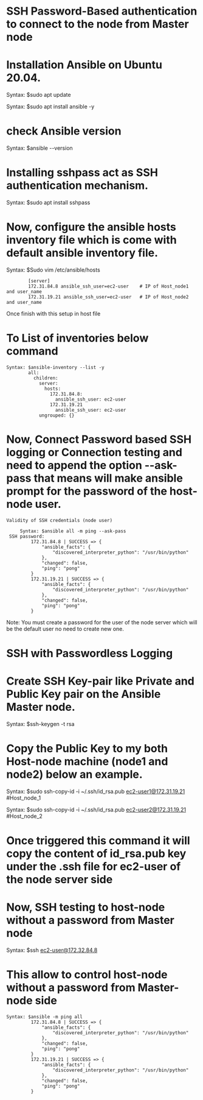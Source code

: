 # SSH Password-Based authentication to connect to the node from Master node


# Installation Ansible on Ubuntu 20.04.
 
   Syntax: $sudo apt update
 
   Syntax: $sudo apt install ansible -y
  

# check Ansible version

   Syntax: $ansible --version
 



# Installing sshpass  act as SSH authentication mechanism.
 
   Syntax: $sudo apt install sshpass
 


# Now, configure the ansible hosts inventory file which is come with default ansible inventory file.
 
   Syntax: $Sudo vim /etc/ansible/hosts
   
            [server]
            172.31.84.8 ansible_ssh_user=ec2-user    # IP of Host_node1 and user_name
            172.31.19.21 ansible_ssh_user=ec2-user   # IP of Host_node2 and user_name

 Once finish with this setup in host file
 
 

# To List of inventories below command

    Syntax: $ansible-inventory --list -y
            all:
              children:
                server:
                  hosts:
                    172.31.84.8:
                      ansible_ssh_user: ec2-user
                    172.31.19.21 
                      ansible_ssh_user: ec2-user
                ungrouped: {}


# Now, Connect Password based SSH logging or Connection testing and need to append the option --ask-pass that means will make ansible prompt for the password of the host-node user. 

    Validity of SSH credentials (node user)

         Syntax: $ansible all -m ping --ask-pass
     SSH password:
             172.31.84.8 | SUCCESS => {
                 "ansible_facts": {
                     "discovered_interpreter_python": "/usr/bin/python"
                 },
                 "changed": false,
                 "ping": "pong"
             }
             172.31.19.21 | SUCCESS => {
                 "ansible_facts": {
                     "discovered_interpreter_python": "/usr/bin/python"
                 },
                 "changed": false,
                 "ping": "pong"
             }

Note: You must create a password for the user of the node server which will be the default user no need to create new one. 
 


# SSH with Passwordless Logging

# Create SSH Key-pair like Private and Public Key pair on the Ansible Master node.

   Syntax: $ssh-keygen -t rsa
 


# Copy the Public Key to my both Host-node machine (node1 and node2) below an example.
   
   Syntax: $sudo ssh-copy-id -i ~/.ssh/id_rsa.pub ec2-user1@172.31.19.21 #Host_node_1
  
   Syntax: $sudo ssh-copy-id -i ~/.ssh/id_rsa.pub ec2-user2@172.31.19.21 #Host_node_2
 
# Once triggered this command it will copy the content of id_rsa.pub key under the .ssh file for ec2-user of the node server side 



# Now, SSH testing to host-node without a password from Master node 
   
   Syntax: $ssh ec2-user@172.32.84.8
 


# This allow to control host-node without a password from Master-node side

    Syntax: $ansible -m ping all
             172.31.84.8 | SUCCESS => {
                 "ansible_facts": {
                     "discovered_interpreter_python": "/usr/bin/python"
                 },
                 "changed": false,
                 "ping": "pong"
             }
             172.31.19.21 | SUCCESS => {
                 "ansible_facts": {
                     "discovered_interpreter_python": "/usr/bin/python"
                 },
                 "changed": false,
                 "ping": "pong"
             }
   
 
 

                                                                             

